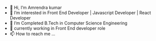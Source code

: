 - 👋 Hi, I’m Amrendra kumar 
- 👀 I’m interested in Front End Developer | Javascript Developer | React Developer 
- 🌱 I’m Completed B.Tech in Computer Science Engineering 
- 💞️ currently working in Front End developer role 
- 📫 How to reach me ...

<!---
iitmadra/iitmadra is a ✨ special ✨ repository because its `README.md` (this file) appears on your GitHub profile.
You can click the Preview link to take a look at your changes.
--->
